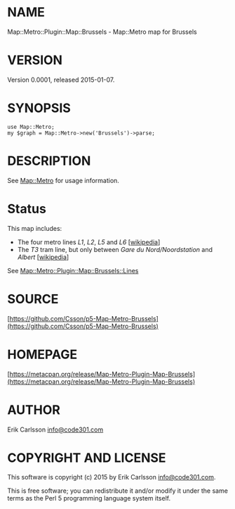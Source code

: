# NAME

Map::Metro::Plugin::Map::Brussels - Map::Metro map for Brussels

# VERSION

Version 0.0001, released 2015-01-07.

# SYNOPSIS

    use Map::Metro;
    my $graph = Map::Metro->new('Brussels')->parse;

# DESCRIPTION

See [Map::Metro](https://metacpan.org/pod/Map::Metro) for usage information.

# Status

This map includes:

- The four metro lines _L1_, _L2_, _L5_ and _L6_ \[[wikipedia](https://en.wikipedia.org/wiki/Brussels_Metro)\]
- The _T3_ tram line, but only between _Gare du Nord/Noordstation_ and _Albert_ \[[wikipedia](https://en.wikipedia.org/wiki/Brussels_tram_route_3)\]

See [Map::Metro::Plugin::Map::Brussels::Lines](https://metacpan.org/pod/Map::Metro::Plugin::Map::Brussels::Lines)

# SOURCE

[https://github.com/Csson/p5-Map-Metro-Brussels](https://github.com/Csson/p5-Map-Metro-Brussels)

# HOMEPAGE

[https://metacpan.org/release/Map-Metro-Plugin-Map-Brussels](https://metacpan.org/release/Map-Metro-Plugin-Map-Brussels)

# AUTHOR

Erik Carlsson <info@code301.com>

# COPYRIGHT AND LICENSE

This software is copyright (c) 2015 by Erik Carlsson <info@code301.com>.

This is free software; you can redistribute it and/or modify it under
the same terms as the Perl 5 programming language system itself.
